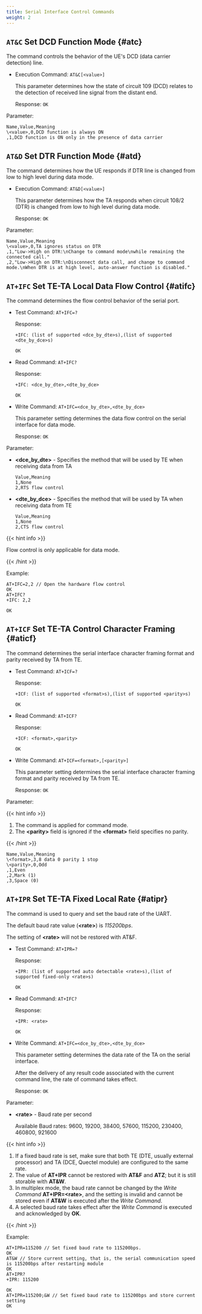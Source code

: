```yaml
---
title: Serial Interface Control Commands
weight: 2
---
```


## `AT&C` Set DCD Function Mode {#atc}

The command controls the behavior of the UE's DCD (data carrier detection) line.

- Execution Command: `AT&C[<value>]`

  This parameter determines how the state of circuit 109 (DCD) relates to the detection of received line signal from the distant end.

  Response: `OK`

Parameter:

```csv
Name,Value,Meaning
\<value>,0,DCD function is always ON
,1,DCD function is ON only in the presence of data carrier
```

## `AT&D` Set DTR Function Mode {#atd}

The command determines how the UE responds if DTR line is changed from low to high level during data mode.

- Execution Command: `AT&D[<value>]`

  This parameter determines how the TA responds when circuit 108/2 (DTR) is changed from low to high level during data mode.

  Response: `OK`

Parameter:

```csv
Name,Value,Meaning
\<value>,0,TA ignores status on DTR
,1,"Low->High on DTR:\nChange to command mode\nwhile remaining the connected call."
,2,"Low->High on DTR:\nDisconnect data call, and change to command mode.\nWhen DTR is at high level, auto-answer function is disabled."
```

## `AT+IFC` Set TE-TA Local Data Flow Control {#atifc}

The command determines the flow control behavior of the serial port.

- Test Command: `AT+IFC=?`

  Response:

  ```at
  +IFC: (list of supported <dce_by_dte>s),(list of supported <dte_by_dce>s)

  OK
  ```

- Read Command: `AT+IFC?`

  Response:

  ```at
  +IFC: <dce_by_dte>,<dte_by_dce>

  OK
  ```

- Write Command: `AT+IFC=<dce_by_dte>,<dte_by_dce>`

  This parameter setting determines the data flow control on the serial interface for data mode.

  Response: `OK`

Parameter:

- **\<dce_by_dte>** - Specifies the method that will be used by TE when receiving data from TA

  ```csv
  Value,Meaning
  1,None
  2,RTS flow control
  ```

- **\<dte_by_dce>** - Specifies the method that will be used by TA when receiving data from TE

  ```csv
  Value,Meaning
  1,None
  2,CTS flow control
  ```

{{< hint info >}}

Flow control is only applicable for data mode.

{{< /hint >}}

Example:

```at
AT+IFC=2,2 // Open the hardware flow control
OK
AT+IFC?
+IFC: 2,2

OK
```

## `AT+ICF` Set TE-TA Control Character Framing {#aticf}

The command determines the serial interface character framing format and parity received by TA from TE.

- Test Command: `AT+ICF=?`

  Response:

  ```at
  +ICF: (list of supported <format>s),(list of supported <parity>s)

  OK
  ```

- Read Command: `AT+ICF?`

  Response:

  ```at
  +ICF: <format>,<parity>

  OK
  ```

- Write Command: `AT+ICF=<format>,[<parity>]`

  This parameter setting determines the serial interface character framing format and parity received by TA from TE.

  Response: `OK`

Parameter:

{{< hint info >}}

1. The command is applied for command mode.
1. The **\<parity>** field is ignored if the **\<format>** field specifies no parity.

{{< /hint >}}

```csv
Name,Value,Meaning
\<format>,3,8 data 0 parity 1 stop
\<parity>,0,Odd
,1,Even
,2,Mark (1)
,3,Space (0)
```

## `AT+IPR` Set TE-TA Fixed Local Rate {#atipr}

The command is used to query and set the baud rate of the UART.

The default baud rate value (**\<rate>**) is _115200bps_.

The setting of **\<rate>** will not be restored with AT&F.

- Test Command: `AT+IPR=?`

  Response:

  ```at
  +IPR: (list of supported auto detectable <rate>s),(list of supported fixed-only <rate>s)

  OK
  ```

- Read Command: `AT+IFC?`

  Response:

  ```at
  +IPR: <rate>

  OK
  ```

- Write Command: `AT+IFC=<dce_by_dte>,<dte_by_dce>`

  This parameter setting determines the data rate of the TA on the serial interface.

  After the delivery of any result code associated with the current command line, the rate of command takes effect.

  Response: `OK`

Parameter:

- **\<rate>** - Baud rate per second

  Available Baud rates: 9600, 19200, 38400, 57600, 115200, 230400, 460800, 921600

{{< hint info >}}

1. If a fixed baud rate is set, make sure that both TE (DTE, usually external processor)
   and TA (DCE, Quectel module) are configured to the same rate.
1. The value of **AT+IPR** cannot be restored with **AT&F** and **ATZ**;
   but it is still storable with **AT&W**.
1. In multiplex mode, the baud rate cannot be changed by the _Write Command_ **AT+IPR=\<rate>**,
   and the setting is invalid and cannot be stored even if **AT&W** is executed after the _Write Command_.
1. A selected baud rate takes effect after the _Write Command_ is executed and acknowledged by **OK**.

{{< /hint >}}

Example:

```at
AT+IPR=115200 // Set fixed baud rate to 115200bps.
OK
AT&W // Store current setting, that is, the serial communication speed is 115200bps after restarting module
OK
AT+IPR?
+IPR: 115200

OK
AT+IPR=115200;&W // Set fixed baud rate to 115200bps and store current setting
OK
```
